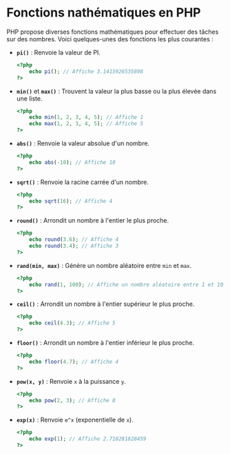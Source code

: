 # Fonctions nathématiques en PHP

PHP propose diverses fonctions mathématiques pour effectuer des tâches sur des nombres. Voici quelques-unes des fonctions les plus courantes :

- **`pi()`** : Renvoie la valeur de PI.

    ```php
    <?php
        echo pi(); // Affiche 3.1415926535898
    ?>
    ```

- **`min()`** et **`max()`** : Trouvent la valeur la plus basse ou la plus élevée dans une liste.

    ```php
    <?php
        echo min(1, 2, 3, 4, 5); // Affiche 1
        echo max(1, 2, 3, 4, 5); // Affiche 5
    ?>
    ```

- **`abs()`** : Renvoie la valeur absolue d'un nombre.

    ```php
    <?php
        echo abs(-10); // Affiche 10
    ?>
    ```

- **`sqrt()`** : Renvoie la racine carrée d'un nombre.

    ```php
    <?php
        echo sqrt(16); // Affiche 4
    ?>
    ```

- **`round()`** : Arrondit un nombre à l'entier le plus proche.

    ```php
    <?php
        echo round(3.6); // Affiche 4
        echo round(3.4); // Affiche 3
    ?>
    ```

- **`rand(min, max)`** : Génère un nombre aléatoire entre `min` et `max`.

    ```php
    <?php
        echo rand(1, 100); // Affiche un nombre aléatoire entre 1 et 100
    ?>
    ```

- **`ceil()`** : Arrondit un nombre à l'entier supérieur le plus proche.

    ```php
    <?php
        echo ceil(4.3); // Affiche 5
    ?>
    ```

- **`floor()`** : Arrondit un nombre à l'entier inférieur le plus proche.

    ```php
    <?php
        echo floor(4.7); // Affiche 4
    ?>
    ```

- **`pow(x, y)`** : Renvoie `x` à la puissance `y`.

    ```php
    <?php
        echo pow(2, 3); // Affiche 8
    ?>
    ```

- **`exp(x)`** : Renvoie `e^x` (exponentielle de `x`).

    ```php
    <?php
        echo exp(1); // Affiche 2.718281828459
    ?>
    ```
